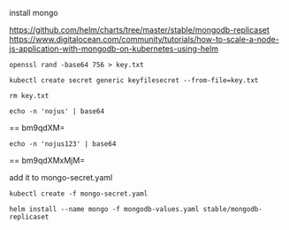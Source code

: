 install mongo

https://github.com/helm/charts/tree/master/stable/mongodb-replicaset
https://www.digitalocean.com/community/tutorials/how-to-scale-a-node-js-application-with-mongodb-on-kubernetes-using-helm

```
openssl rand -base64 756 > key.txt
```

```
kubectl create secret generic keyfilesecret --from-file=key.txt
```

```
rm key.txt
```

```
echo -n 'nojus' | base64
```

== bm9qdXM=

```
echo -n 'nojus123' | base64
```

== bm9qdXMxMjM=

add it to mongo-secret.yaml

```
kubectl create -f mongo-secret.yaml
```

```
helm install --name mongo -f mongodb-values.yaml stable/mongodb-replicaset
```
